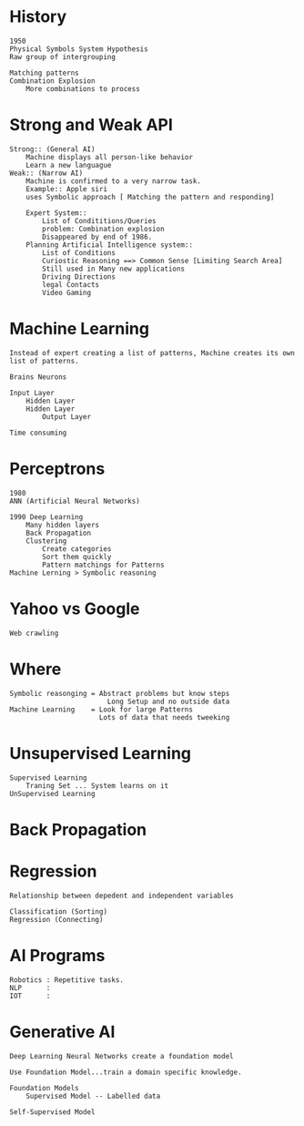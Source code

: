 # History
    1950
    Physical Symbols System Hypothesis
    Raw group of intergrouping

    Matching patterns
    Combination Explosion
        More combinations to process

# Strong and Weak API
    Strong:: (General AI)
        Machine displays all person-like behavior
        Learn a new languague
    Weak:: (Narrow AI)
        Machine is confirmed to a very narrow task.
        Example:: Apple siri
        uses Symbolic approach [ Matching the pattern and responding]

        Expert System::
            List of Condititions/Queries
            problem: Combination explosion 
            Disappeared by end of 1986.
        Planning Artificial Intelligence system::
            List of Conditions
            Curiostic Reasoning ==> Common Sense [Limiting Search Area]
            Still used in Many new applications
            Driving Directions
            legal Contacts
            Video Gaming
    
# Machine Learning
    Instead of expert creating a list of patterns, Machine creates its own list of patterns.

    Brains Neurons 

    Input Layer
        Hidden Layer
        Hidden Layer
            Output Layer
    
    Time consuming

# Perceptrons
    1980
    ANN (Artificial Neural Networks)

    1990 Deep Learning
        Many hidden layers
        Back Propagation
        Clustering
            Create categories
            Sort them quickly
            Pattern matchings for Patterns
    Machine Lerning > Symbolic reasoning

# Yahoo vs Google
    Web crawling

# Where
    Symbolic reasonging = Abstract problems but know steps
                            Long Setup and no outside data
    Machine Learning    = Look for large Patterns
                          Lots of data that needs tweeking

# Unsupervised Learning

    Supervised Learning
        Traning Set ... System learns on it
    UnSupervised Learning

# Back Propagation

# Regression
    Relationship between depedent and independent variables

    Classification (Sorting)
    Regression (Connecting)


# AI Programs
    Robotics : Repetitive tasks.
    NLP      : 
    IOT      :   


# Generative AI
    Deep Learning Neural Networks create a foundation model

    Use Foundation Model...train a domain specific knowledge.

    Foundation Models
        Supervised Model -- Labelled data

    Self-Supervised Model

        
